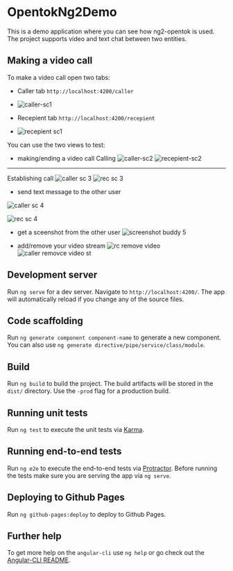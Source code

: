 # OpentokNg2Demo
This is a demo application where you can see how ng2-opentok is used. The project supports video and text chat between two entities.

## Making a video call

To make a video call open two tabs:
  * Caller tab `http://localhost:4200/caller`
 
  * ![caller-sc1](https://user-images.githubusercontent.com/4194546/33480016-9d64ff04-d68f-11e7-98bb-3ae7d1199af1.png)

  * Recepient tab `http://localhost:4200/recepient`
 
  * ![recepient sc1](https://user-images.githubusercontent.com/4194546/33479739-7f81d51c-d68e-11e7-811e-390cf09bef32.png)

You can use the two views to test:
 * making/ending a video call
Calling
![caller-sc2](https://user-images.githubusercontent.com/4194546/33479780-a6b8dd88-d68e-11e7-8341-8c56af080322.png)
![recepient-sc2](https://user-images.githubusercontent.com/4194546/33479798-b6ad33a6-d68e-11e7-8000-9f4199a076e9.png)

------- 

Establishing call
![caller sc 3](https://user-images.githubusercontent.com/4194546/33479816-c6bbee72-d68e-11e7-945c-0088e489f47f.png)
![rec sc 3](https://user-images.githubusercontent.com/4194546/33479820-c869f55c-d68e-11e7-80e3-e55efcd63709.png)

* send text message to the other user

![caller sc 4](https://user-images.githubusercontent.com/4194546/33479854-f18df4c4-d68e-11e7-9b01-a70b82fd4454.png)

![rec sc 4](https://user-images.githubusercontent.com/4194546/33479863-f6d7d24c-d68e-11e7-8c16-d48c54f99ef2.png)

* get a sceenshot from the other user
![screenshot buddy 5](https://user-images.githubusercontent.com/4194546/33479912-2cc8a890-d68f-11e7-8af6-0d211bdb3417.png)

 * add/remove your video stream
 ![rc remove video](https://user-images.githubusercontent.com/4194546/33479979-7251af9c-d68f-11e7-8211-d354f17d5a29.png)
![caller removce video st](https://user-images.githubusercontent.com/4194546/33479978-6fdd2732-d68f-11e7-9e7a-7bff8926e518.png)

## Development server
Run `ng serve` for a dev server. Navigate to `http://localhost:4200/`. The app will automatically reload if you change any of the source files.

## Code scaffolding

Run `ng generate component component-name` to generate a new component. You can also use `ng generate directive/pipe/service/class/module`.

## Build

Run `ng build` to build the project. The build artifacts will be stored in the `dist/` directory. Use the `-prod` flag for a production build.

## Running unit tests

Run `ng test` to execute the unit tests via [Karma](https://karma-runner.github.io).

## Running end-to-end tests

Run `ng e2e` to execute the end-to-end tests via [Protractor](http://www.protractortest.org/).
Before running the tests make sure you are serving the app via `ng serve`.

## Deploying to Github Pages

Run `ng github-pages:deploy` to deploy to Github Pages.

## Further help

To get more help on the `angular-cli` use `ng help` or go check out the [Angular-CLI README](https://github.com/angular/angular-cli/blob/master/README.md).
